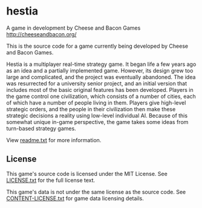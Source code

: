 # hestia
A game in development by Cheese and Bacon Games
http://cheeseandbacon.org/

This is the source code for a game currently being developed by Cheese and Bacon Games.

Hestia is a multiplayer real-time strategy game. It began life a few years ago as an idea and a partially implemented game.
However, its design grew too large and complicated, and the project was eventually abandoned.
The idea was resurrected for a university senior project, and an initial version that includes most of the basic original features has been developed.
Players in the game control one civilization, which consists of a number of cities, each of which have a number of people living in them.
Players give high-level strategic orders, and the people in their civilization then make these strategic decisions a reality using low-level individual AI.
Because of this somewhat unique in-game perspective, the game takes some ideas from turn-based strategy games.

View [readme.txt](docs/readme.txt) for more information.

## License
This game's source code is licensed under the MIT License. See [LICENSE.txt](docs/LICENSE.txt) for the full license text.

This game's data is not under the same license as the source code. See [CONTENT-LICENSE.txt](docs/CONTENT-LICENSE.txt) for game data licensing details.
